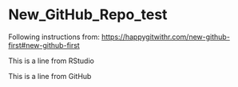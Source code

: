 # New_GitHub_Repo_test
Following instructions from: https://happygitwithr.com/new-github-first#new-github-first

This is a line from RStudio

This is a line from GitHub

